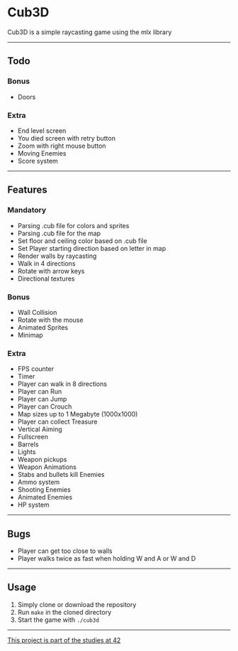 # Cub3D
Cub3D is a simple raycasting game using the mlx library

---
## Todo
### Bonus
- Doors
### Extra
- End level screen
- You died screen with retry button
- Zoom with right mouse button
- Moving Enemies
- Score system

---
## Features
### Mandatory
- Parsing .cub file for colors and sprites
- Parsing .cub file for the map
- Set floor and ceiling color based on .cub file
- Set Player starting direction based on letter in map
- Render walls by raycasting
- Walk in 4 directions
- Rotate with arrow keys
- Directional textures
### Bonus
- Wall Collision
- Rotate with the mouse
- Animated Sprites
- Minimap
### Extra
- FPS counter
- Timer
- Player can walk in 8 directions
- Player can Run
- Player can Jump
- Player can Crouch
- Map sizes up to 1 Megabyte (1000x1000)
- Player can collect Treasure
- Vertical Aiming
- Fullscreen
- Barrels
- Lights
- Weapon pickups
- Weapon Animations
- Stabs and bullets kill Enemies
- Ammo system
- Shooting Enemies
- Animated Enemies
- HP system

---
## Bugs
- Player can get too close to walls
- Player walks twice as fast when holding W and A or W and D

---
## Usage
1. Simply clone or download the repository
2. Run `make` in the cloned directory
3. Start the game with `./cub3d`

---
[This project is part of the studies at 42](https://42.fr/en/homepage/)
